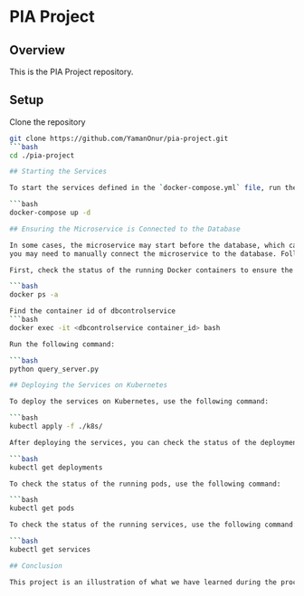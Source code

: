 # PIA Project

## Overview

This is the PIA Project repository.

## Setup

Clone the repository

  ```bash
  git clone https://github.com/YamanOnur/pia-project.git
  ```bash
  cd ./pia-project

## Starting the Services

To start the services defined in the `docker-compose.yml` file, run the following command:

  ```bash
  docker-compose up -d

## Ensuring the Microservice is Connected to the Database

In some cases, the microservice may start before the database, which can cause connection issues. To resolve this, 
you may need to manually connect the microservice to the database. Follow these steps:

First, check the status of the running Docker containers to ensure the database is running:

  ```bash
  docker ps -a

Find the container id of dbcontrolservice
  ```bash
  docker exec -it <dbcontrolservice container_id> bash

Run the following command:

  ```bash
  python query_server.py

## Deploying the Services on Kubernetes

To deploy the services on Kubernetes, use the following command:

  ```bash
  kubectl apply -f ./k8s/

After deploying the services, you can check the status of the deployments with the following command:

  ```bash
  kubectl get deployments

To check the status of the running pods, use the following command:

  ```bash
  kubectl get pods

To check the status of the running services, use the following command:

  ```bash
  kubectl get services

## Conclusion

This project is an illustration of what we have learned during the process and serves as a reference for what we can achieve in the future.

